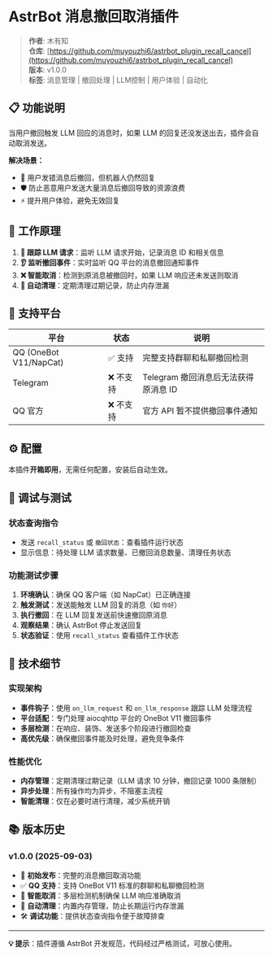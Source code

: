 # AstrBot 消息撤回取消插件

> **作者**: 木有知  
> **仓库**: [https://github.com/muyouzhi6/astrbot_plugin_recall_cancel](https://github.com/muyouzhi6/astrbot_plugin_recall_cancel)  
> **版本**: v1.0.0  
> **标签**: 消息管理 | 撤回处理 | LLM控制 | 用户体验 | 自动化

## 📋 功能说明

当用户撤回触发 LLM 回应的消息时，如果 LLM 的回复还没发送出去，插件会自动取消发送。

**解决场景：**
- 🚫 用户发错消息后撤回，但机器人仍然回复
- 🛡️ 防止恶意用户发送大量消息后撤回导致的资源浪费
- ⚡ 提升用户体验，避免无效回复

## 🔧 工作原理

1. **📝 跟踪 LLM 请求**：监听 LLM 请求开始，记录消息 ID 和相关信息
2. **👂 监听撤回事件**：实时监听 QQ 平台的消息撤回通知事件
3. **❌ 智能取消**：检测到原消息被撤回时，如果 LLM 响应还未发送则取消
4. **🧹 自动清理**：定期清理过期记录，防止内存泄漏

## 🔌 支持平台

| 平台 | 状态 | 说明 |
|------|------|------|
| QQ (OneBot V11/NapCat) | ✅ 支持 | 完整支持群聊和私聊撤回检测 |
| Telegram | ❌ 不支持 | Telegram 撤回消息后无法获得原消息 ID |
| QQ 官方 | ❌ 不支持 | 官方 API 暂不提供撤回事件通知 |

## ⚙️ 配置

本插件**开箱即用**，无需任何配置，安装后自动生效。

## 🧪 调试与测试

### 状态查询指令
- 发送 `recall_status` 或 `撤回状态`：查看插件运行状态
- 显示信息：待处理 LLM 请求数量、已撤回消息数量、清理任务状态

### 功能测试步骤
1. **环境确认**：确保 QQ 客户端（如 NapCat）已正确连接
2. **触发测试**：发送能触发 LLM 回复的消息（如 `你好`）
3. **执行撤回**：在 LLM 回复发送前快速撤回原消息
4. **观察结果**：确认 AstrBot 停止发送回复
5. **状态验证**：使用 `recall_status` 查看插件工作状态

## 🔬 技术细节

### 实现架构
- **事件钩子**：使用 `on_llm_request` 和 `on_llm_response` 跟踪 LLM 处理流程
- **平台适配**：专门处理 aiocqhttp 平台的 OneBot V11 撤回事件
- **多层检测**：在响应、装饰、发送多个阶段进行撤回检查
- **高优先级**：确保撤回事件能及时处理，避免竞争条件

### 性能优化
- **内存管理**：定期清理过期记录（LLM 请求 10 分钟，撤回记录 1000 条限制）
- **异步处理**：所有操作均为异步，不阻塞主流程
- **智能清理**：仅在必要时进行清理，减少系统开销

## 📚 版本历史

### v1.0.0 (2025-09-03)
- 🎉 **初始发布**：完整的消息撤回取消功能
- ✅ **QQ 支持**：支持 OneBot V11 标准的群聊和私聊撤回检测
- 🔄 **智能取消**：多层检测机制确保 LLM 响应准确取消
- 🧹 **自动清理**：内置内存管理，防止长期运行内存泄漏
- 🛠️ **调试功能**：提供状态查询指令便于故障排查

---

**💡 提示**：插件遵循 AstrBot 开发规范，代码经过严格测试，可放心使用。
